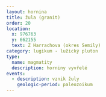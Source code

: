```yaml
---
layout: hornina
title: žula (granit)
order: 20
location:
  x: 976763
  y: 662155
  text: Z Harrachova (okres Semily)
category: lugikum - lužický pluton
type:
  name: magmatity
  description: horniny vyvřelé
events:
  - description: vznik žuly
    geologic-period: paleozoikum
---
```


